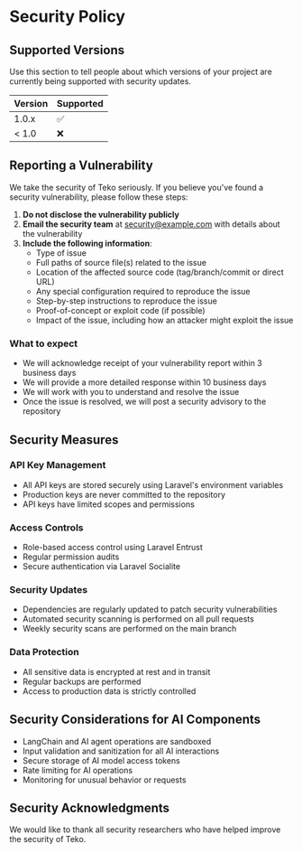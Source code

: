 # Security Policy

## Supported Versions

Use this section to tell people about which versions of your project are currently being supported with security updates.

| Version | Supported          |
| ------- | ------------------ |
| 1.0.x   | :white_check_mark: |
| < 1.0   | :x:                |

## Reporting a Vulnerability

We take the security of Teko seriously. If you believe you've found a security vulnerability, please follow these steps:

1. **Do not disclose the vulnerability publicly**
2. **Email the security team** at security@example.com with details about the vulnerability
3. **Include the following information**:
   - Type of issue
   - Full paths of source file(s) related to the issue
   - Location of the affected source code (tag/branch/commit or direct URL)
   - Any special configuration required to reproduce the issue
   - Step-by-step instructions to reproduce the issue
   - Proof-of-concept or exploit code (if possible)
   - Impact of the issue, including how an attacker might exploit the issue

### What to expect
- We will acknowledge receipt of your vulnerability report within 3 business days
- We will provide a more detailed response within 10 business days
- We will work with you to understand and resolve the issue
- Once the issue is resolved, we will post a security advisory to the repository

## Security Measures

### API Key Management
- All API keys are stored securely using Laravel's environment variables
- Production keys are never committed to the repository
- API keys have limited scopes and permissions

### Access Controls
- Role-based access control using Laravel Entrust
- Regular permission audits
- Secure authentication via Laravel Socialite

### Security Updates
- Dependencies are regularly updated to patch security vulnerabilities
- Automated security scanning is performed on all pull requests
- Weekly security scans are performed on the main branch

### Data Protection
- All sensitive data is encrypted at rest and in transit
- Regular backups are performed
- Access to production data is strictly controlled

## Security Considerations for AI Components
- LangChain and AI agent operations are sandboxed
- Input validation and sanitization for all AI interactions
- Secure storage of AI model access tokens
- Rate limiting for AI operations
- Monitoring for unusual behavior or requests

## Security Acknowledgments
We would like to thank all security researchers who have helped improve the security of Teko.
